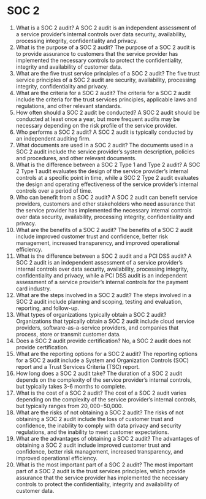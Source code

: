 # SOC 2

1. What is a SOC 2 audit? A SOC 2 audit is an independent assessment of a service provider’s internal controls over data security, availability, processing integrity, confidentiality and privacy.
2. What is the purpose of a SOC 2 audit? The purpose of a SOC 2 audit is to provide assurance to customers that the service provider has implemented the necessary controls to protect the confidentiality, integrity and availability of customer data.
3. What are the five trust service principles of a SOC 2 audit? The five trust service principles of a SOC 2 audit are security, availability, processing integrity, confidentiality and privacy.
4. What are the criteria for a SOC 2 audit? The criteria for a SOC 2 audit include the criteria for the trust services principles, applicable laws and regulations, and other relevant standards.
5. How often should a SOC 2 audit be conducted? A SOC 2 audit should be conducted at least once a year, but more frequent audits may be necessary depending on the risk profile of the service provider.
6. Who performs a SOC 2 audit? A SOC 2 audit is typically conducted by an independent auditing firm.
7. What documents are used in a SOC 2 audit? The documents used in a SOC 2 audit include the service provider’s system description, policies and procedures, and other relevant documents.
8. What is the difference between a SOC 2 Type 1 and Type 2 audit? A SOC 2 Type 1 audit evaluates the design of the service provider’s internal controls at a specific point in time, while a SOC 2 Type 2 audit evaluates the design and operating effectiveness of the service provider’s internal controls over a period of time.
9. Who can benefit from a SOC 2 audit? A SOC 2 audit can benefit service providers, customers and other stakeholders who need assurance that the service provider has implemented the necessary internal controls over data security, availability, processing integrity, confidentiality and privacy.
10. What are the benefits of a SOC 2 audit? The benefits of a SOC 2 audit include improved customer trust and confidence, better risk management, increased transparency, and improved operational efficiency.
11. What is the difference between a SOC 2 audit and a PCI DSS audit? A SOC 2 audit is an independent assessment of a service provider’s internal controls over data security, availability, processing integrity, confidentiality and privacy, while a PCI DSS audit is an independent assessment of a service provider’s internal controls for the payment card industry.
12. What are the steps involved in a SOC 2 audit? The steps involved in a SOC 2 audit include planning and scoping, testing and evaluation, reporting, and follow-up.
13. What types of organizations typically obtain a SOC 2 audit? Organizations that typically obtain a SOC 2 audit include cloud service providers, software-as-a-service providers, and companies that process, store or transmit customer data.
14. Does a SOC 2 audit provide certification? No, a SOC 2 audit does not provide certification.
15. What are the reporting options for a SOC 2 audit? The reporting options for a SOC 2 audit include a System and Organization Controls (SOC) report and a Trust Services Criteria (TSC) report.
16. How long does a SOC 2 audit take? The duration of a SOC 2 audit depends on the complexity of the service provider’s internal controls, but typically takes 3-6 months to complete.
17. What is the cost of a SOC 2 audit? The cost of a SOC 2 audit varies depending on the complexity of the service provider’s internal controls, but typically ranges from $20,000-$50,000.
18. What are the risks of not obtaining a SOC 2 audit? The risks of not obtaining a SOC 2 audit include the loss of customer trust and confidence, the inability to comply with data privacy and security regulations, and the inability to meet customer expectations.
19. What are the advantages of obtaining a SOC 2 audit? The advantages of obtaining a SOC 2 audit include improved customer trust and confidence, better risk management, increased transparency, and improved operational efficiency.
20. What is the most important part of a SOC 2 audit? The most important part of a SOC 2 audit is the trust services principles, which provide assurance that the service provider has implemented the necessary controls to protect the confidentiality, integrity and availability of customer data.
